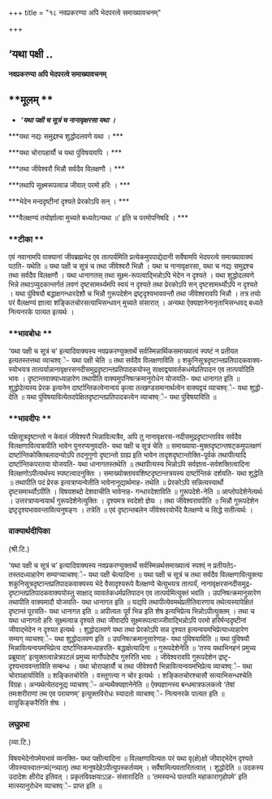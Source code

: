 +++
title = "१८ नवप्रकरण्या अपि भेदपरत्वे समाख्यावचनम्"

+++


## ‘यथा पक्षी ..

**नवप्रकरण्या अपि भेदपरत्वे समाख्यावचनम्**

## **मूलम् **

- ***‘यथा पक्षी च सूत्रं च नानावृक्षरसा यथा ।***

***यथा नद्यः समुद्रश्च शुद्धोदलवणे यथा । ***

***यथा चोरापहार्यौ च यथा पुंविषयावपि । ***

***तथा जीवेश्वरौ भिन्नौ सर्वदैव विलक्षणौ । ***

***तथापि सूक्ष्मरूपत्वान्न जीवात् परमो हरिः । ***

***भेदेन मन्ददृष्टीनां दृश्यते प्रेरकोऽपि सन् । ***

***वैलक्षण्यं तयोर्ज्ञात्वा मुच्यते बध्यतेऽन्यथा ॥’ इति च परमोपनिषदि । ***

### **टीका **

एवं नवानामपि वाक्यानां जीवब्रह्मभेद एव तात्पर्यमिति प्रत्येकमुपपाद्येदानी सर्वेषामपि भेदपरत्वे समाख्यावाक्यं पठति- यथेति ॥ यथा पक्षी च सूत्रं च तथा जीवेश्वरौ भिन्नौ । यथा च नानावृक्षरसा, यथा च नद्यः समुद्रश्च तथा सर्वदैव विलक्षणौ । यथा धानागतस् तथा सूक्ष्म-रूपत्वाद्भिन्नोऽपि भेदेन न दृश्यते । यथा शुद्धोदलवणे भिन्ने तथाऽप्युदकान्तर्गतं लवणं दृष्टसामर्थ्यमपि स्वयं न दृश्यते तथा प्रेरकोऽपि सन् दृष्टसामर्थ्योऽपि न दृश्यते । यथा पुंविषयौ बद्धाक्षगन्धारदेशौ च भिन्नौ गुरूपदेशेन द्रष्टृदृश्यभाववन्तौ तथा जीवेश्वरावपि भिन्नौ । तत्र तयोः परं वैलक्षण्यं ज्ञात्वा शङ्कितचोरसत्याभिसन्धवन् मुच्यते संसारात् । अन्यथा ऐक्यज्ञानेनानृताभिसन्धवद् बध्यते नित्यनरके पात्यत इत्यर्थः ।

### **भावबोधः **

‘यथा पक्षी च सूत्रं च’ इत्यादिवाक्यस्य नवप्रकरण्युक्तार्थे सर्वस्मिन्नार्थिकसमाख्यात्वं स्पष्टं न प्रतीयत इत्यतस्तत्तथा व्याचश्व्े- यथा पक्षी चेति ॥ तथा सर्वदैव विलक्षणाविति ॥ शकुनिसूत्रदृष्टान्तप्रतिपादकवाक्य-स्योभयत्र तात्पर्यान्नानावृक्षरसनदीसमुद्रदृष्टान्तप्रतिपादकयोस्तु साक्षाद्व्यावर्तकधर्मप्रतिपादन एव तात्पर्यादिति भावः । दृष्टान्तवाक्याध्याहारेण तथापीति वाक्यमुपनिषत्क्रमानुरोधेन योजयति- यथा धानागत इति ॥ शुद्धोदेत्यस्य प्रेरक इत्यनेन दार्ष्टान्तिकत्वेनान्वयं कृत्वा तत्खण्डसमानार्थत्वेन वाक्यद्वयं व्याचश्व्े- यथा शुद्धो-देति ॥ यथा पुंविषयावित्येतदपेक्षितदृष्टान्तप्रतिपादकत्वेन व्याचश्व्े- यथा पुंविषयाविति ॥

### **भावदीपः **

पक्षिसूत्रदृष्टान्तो न केवलं जीवेश्वरौ भिन्नावित्यत्रैव, अपि तु नानावृक्षरस-नदीसमुद्रदृष्टान्ताविव सर्वदैव विलक्षणावित्यत्रापीति भावेन पुनरप्यनुवदति- यथा पक्षी च सूत्रं चेति ॥ समाख्याया-मुक्तदृष्टान्तषट्कमुपलक्षणं दार्ष्टान्तिकोक्तिबलादन्योऽपि तदनुगुणो दृष्टान्तो ग्राह्य इति भावेन तादृशदृष्टान्तोक्ति-पूर्वकं तथापीत्यादि दार्ष्टान्तिकपरतया योजयति- यथा धानागतस्तथेति ॥ तथापीत्यस्य भिन्नोऽपि सर्वज्ञत्व-सर्वशक्तित्वादिना विलक्षणोऽपीत्यर्थस्य
स्पष्टत्वादनुक्तिः । समाख्योक्ताववशिष्टदृष्टान्तत्रयस्य दार्ष्टान्तिकं दर्शयति- यथा शुद्धेति ॥ तथापीति पदं प्रेरक इत्यत्राप्यन्वेतीति भावेनानूद्यार्थमाह- तथेति ॥ प्रेरकोऽपि सन्नित्यस्यार्थो दृष्टसमार्थ्योऽपीति । विषयशब्दो देशवाचीति भावेनाह- गन्धारदेशाविति ॥ गुरूपदेशे-नेति ॥ आप्तोपदेशेनेत्यर्थः । उत्तरत्राप्यन्वयार्थं गुरूपदेशेनेत्युक्तिः । दृश्यमत्र स्वदेशो ज्ञेयः । तथा जीवेश्वरावपीति ॥ भिन्नौ गुरूपदेशेन द्रष्टृदृश्यभाववन्तावित्यनुषङ्गः । तत्रेति ॥ एवं दृष्टान्तबलेन जीवेश्वरयोर्भेदे वैलक्षण्ये च सिद्धे सतीत्यर्थः ।

### **वाक्यार्थदीपिका**

(श्री.टि.)

‘यथा पक्षी च सूत्रं च’ इत्यादिवाक्यस्य नवप्रकरण्युक्तार्थे सर्वस्मिन्नर्थसमाख्यात्वं स्पश्व्ं न प्रतीयतेऽ-तस्तदध्याहारेण सम्यग्व्याचश्व्े- यथा पक्षी चेत्यादिना ॥ यथा पक्षी च सूत्रं च तथा सर्वदैव विलक्षणावित्युक्त्या शकुनिसूत्रदृष्टान्तप्रतिपादकवाक्यस्य भेदे वैसादृश्यरूपे वैलक्षण्ये चेत्युभयत्र तात्पर्यं, नानावृक्षरसनदीसमुद्र-दृष्टान्तप्रतिपादकवाक्ययोस्तु साक्षाद् व्यावर्तकधर्मप्रतिपादन एव तात्पर्यमित्युक्तं भवति । उपनिषत्क्रमानुसारेण तथापीति वाक्यमादौ योजयति- यथा धानागत इति ॥ यद्यपि तथापीत्येवमर्थप्रतीतिवारणाय तथेत्यस्यापेक्षितं दृष्टान्तं पूरयति- यथा धानागत इति ॥ अपीत्यतः पूर्वं भिन्न इति शेष इत्यभिप्रेत्य भिन्नोऽपीत्युक्तम् । तथा च यथा धानागतो हरिः सूक्ष्मत्वान्न दृश्यते तथा जीवादपि सूक्ष्मरूपत्वाज्जीवाद्भिन्नोऽपि परमो हरिर्मन्ददृष्टीनां जीवाद्भेदेन न दृश्यत इत्यर्थः । शुद्धोदलवणे यथा तथा प्रेरकोऽपि सन्न दृश्यत इत्यन्वयमभिप्रेत्याध्याहारेण सम्यग् व्याचश्व्े- यथा शुद्धोदलवण इति ॥ उपनिषत्क्रमानुसारेणाह- यथा पुंविषयाविति ॥ यथा पुंविषयौ भिन्नावित्यन्वयमभिप्रेत्य दार्ष्टान्तिकमध्याहरति- बद्धाक्षेत्यादिना ॥ गुरूपदेशेनेति ॥ ‘तस्य यथाभिनहनं प्रमुच्य प्रब्रूयात्’ इत्युक्तत्वान्नेत्रपटलं प्रमुच्य मार्गोपदेष्टैव गुरुरिति भावः । जीवेश्वरावपि गुरूपदेशेन द्रष्टृ-दृश्यभाववन्ताविति सम्बन्धः । यथा चोरापहार्यौ च तथा जीवेश्वरौ भिन्नावित्यन्वयमभिप्रेत्य व्याचश्व्े- यथा चोरापहार्याविति ॥ शङ्कितचोरेति । वस्तुगत्या न चोर इत्यर्थः । शङ्कितचोरश्चासौ सत्याभिसन्धश्चेति विग्रहः। अन्यथेत्येतदनूद्य व्याचश्व्े- अन्यथैक्यज्ञानेनेति ॥ ऐक्यज्ञानस्य बन्धमात्रफलकत्वे ‘तेषां तमःशरीराणां तम एव परायणम्’ इत्युक्तविरोधः स्यादतो व्याचश्व्े- नित्यनरके पात्यत इति ॥ वायुकिङ्करैरिति शेषः ।

### **लघुप्रभा**

(व्या.टि.)

विषयभेदेनोपमेयभावं व्यनक्ति- यथा पक्षीत्यादिना ॥ विलक्षणावित्यतः परं यथा वृ(क्षे)क्षो जीवाद्भेदेन दृश्यते जीवस्यास्वातन्त्र्यं(न्त्र्यात्) तथा मानुषदेहेऽपीत्युपस्कर्तव्यम् । सर्वेषामित्यवतारितत्वात् । शुद्धोदेति ॥ उदकस्य उदादेशः क्षीरोद इतिवत् । प्रकृतविवक्षयाऽऽह- संसारादिति ॥ ‘तमस्यन्धे पातयति महाकारागृहोपमे’ इति मात्स्यानुरोधेन व्याचश्व्े- प्राप्त इति ॥

